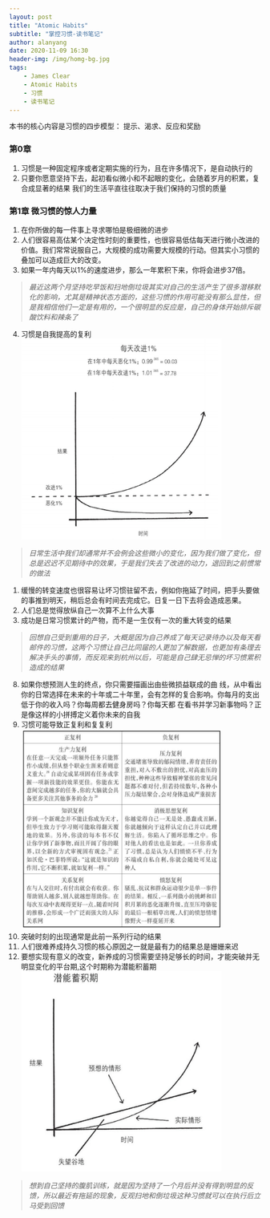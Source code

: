 ```yaml
---
layout: post
title: "Atomic Habits" 
subtitle: "掌控习惯-读书笔记"
author: alanyang
date: 2020-11-09 16:30
header-img: /img/homg-bg.jpg
tags:
    - James Clear
    - Atomic Habits
    - 习惯
    - 读书笔记
---
```


本书的核心内容是习惯的四步模型： 提示、渴求、反应和奖励
### 第0章
1. 习惯是一种固定程序或者定期实施的行为，且在许多情况下，是自动执行的 
2. 只要你愿意坚持下去，起初看似微小和不起眼的变化，会随着岁月的积累，复合成显著的结果
我们的生活平直往往取决于我们保持的习惯的质量

### 第1章  微习惯的惊人力量
1. 在你所做的每一件事上寻求哪怕是极细微的进步
2. 人们很容易高估某个决定性时刻的重要性，也很容易低估每天进行微小改进的价值。我们常常说服自己，大规模的成功需要大规模的行动。但其实小习惯的叠加可以造成巨大的改变。
3. 如果一年内每天以1%的速度进步，那么一年累积下来，你将会进步37倍。

> *最近这两个月坚持吃早饭和扫地倒垃圾其实对自己的生活产生了很多潜移默化的影响，尤其是精神状态方面的，这些习惯的作用可能没有那么显性，但是我相信他们一定是有用的，一个很明显的反应是，自己的身体开始排斥碳酸饮料和辣条了*
4. 习惯是自我提高的复利<br>
   <img src="/img/notebook/Atomic-habits-1.png" width="400px" height="400px" style="text-aligin:center">
> *日常生活中我们却通常并不会例会这些微小的变化，因为我们做了变化，但总是迟迟不见期待中的效果，于是我们失去了改进的动力，退回到之前惯常的做法*

1. 缓慢的转变速度也很容易让坏习惯驻留不去，例如你拖延了时间，把手头要做的事推到明天，稍后总会有时间去完成它。日复一日下去将会造成恶果。
2. 人们总是觉得放纵自己一次算不上什么大事
3. 成功是日常习惯累计的产物，而不是一生仅有一次的重大转变的结果
> *回想自己受到重用的日子，大概是因为自己养成了每天记录待办以及每天看邮件的习惯，这两个习惯让自己比同届的人更加了解数据，也更加有条理去解决手头的事情，而反观来到杭州以后，可能是自己肆无忌惮的坏习惯累积造成的结果*
8. 如果你想预测人生的终点，你只需要描画出由些微损益联成的曲 线，从中看出你的日常选择在未来的十年或二十年里，会有怎样的复合影响。你每月的支出低于你的收入吗？你每周都去健身房吗？你每天都 在看书并学习新事物吗？正是像这样的小拼搏定义着你未来的自我
9. 习惯可能导致正复利和复复利<br>
   <img src="/img/notebook/Atomic-habits-2.png" width="400px" height="400px" style="text-aligin: center">
10. 突破时刻的出现通常是此前一系列行动的结果
11. 人们很难养成持久习惯的核心原因之一就是最有力的结果总是姗姗来迟
12. 要想实现有意义的改变，新养成的习惯需要坚持足够长的时间，才能突破并无明显变化的平台期,这个时期称为潜能积蓄期<br>
    <img src="/img/notebook/Atomic-habits-3.png" width="400px" height="400px" style="text-aligin: center">
    
> *想到自己坚持的腹肌训练，就是因为坚持了一个月后并没有得到明显的反馈，所以最近有拖延的现象，反观扫地和倒垃圾这种习惯就可以在执行后立马受到回馈*


